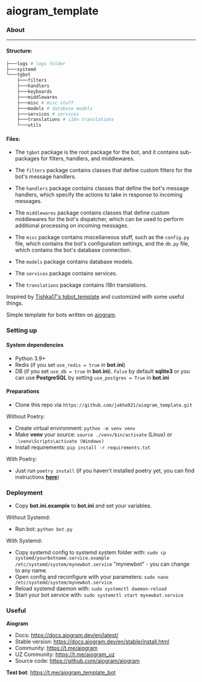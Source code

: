 # aiogram_template

### About

---
#### Structure:

```bash
├───logs # logs folder
├───systemd 
└───tgbot
    ├───filters
    ├───handlers
    ├───keyboards
    ├───middlewares
    ├───misc # misc stuff
    ├───models # database models
    ├───services # services
    ├───translations # i18n translations
    └───utils
```

#### Files:

* The `tgbot` package is the root package for the bot, and it contains sub-packages for filters, handlers, and middlewares.

* The `filters` package contains classes that define custom filters for the bot's message handlers.

* The `handlers` package contains classes that define the bot's message handlers, which specify the actions to take in response to incoming messages.

* The `middlewares` package contains classes that define custom middlewares for the bot's dispatcher, which can be used to perform additional processing on incoming messages.

* The `misc` package contains miscellaneous stuff, such as the `config.py` file, which contains the bot's configuration settings, and the `db.py` file, which contains the bot's database connection.

* The `models` package contains database models.

* The `services` package contains services.

* The `translations` package contains i18n translations.

Inspired by [Tishka17&#39;s tgbot_template](https://github.com/Tishka17/tgbot_template) and customized with some useful things.

Simple template for bots written on [aiogram](https://github.com/aiogram/aiogram).

### Setting up

#### System dependencies

* Python 3.9+
* Redis (if you set `use_redis = true` in **bot.ini**)
* DB (if you set `use_db = true` in **bot.ini**). 
`False` by default **sqlite3** or you can use **PostgreSQL** by setting `use_postgres = True` in **bot.ini**

#### Preparations

* Clone this repo via `https://github.com/jakha921/aiogram_template.git`

Without Poetry:

* Create virtual environment: `python -m venv venv`
* Make **venv** your source: `source ./venv/bin/activate` (Linux) or `.\venv\Scripts\activate (Windows)`
* Install requirements: `pip install -r requirements.txt`

With Poetry:

* Just run `poetry install` (if you haven't installed poetry yet, you can find instructions **[here](https://python-poetry.org/docs/)**)

### Deployment

* Copy **bot.ini.example** to **bot.ini** and set your variables.

Without Systemd:

* Run bot: `python bot.py`

With Systemd:

* Copy systemd config to systemd system folder with: `sudo cp systemd/yourbotname.service.example /etc/systemd/system/mynewbot.service` "mynewbot" - you can change to any name.
* Open config and reconfigure with your parameters: `sudo nano /etc/systemd/system/mynewbot.service`
* Reload systemd daemon with: `sudo systemctl daemon-reload`
* Start your bot service with: `sudo systemctl start mynewbot.service`

### Useful

**Aiogram**

* Docs: https://docs.aiogram.dev/en/latest/
* Stable version: https://docs.aiogram.dev/en/stable/install.html
* Community: https://t.me/aiogram
* UZ Community: https://t.me/aiogram_uz
* Source code: https://github.com/aiogram/aiogram

**Test bot**: https://t.me/aiogram_template_bot
